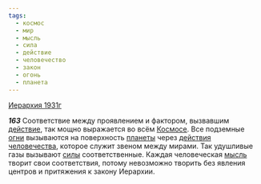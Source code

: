 ```yaml
---
tags:
  - космос
  - мир
  - мысль
  - сила
  - действие
  - человечество
  - закон
  - огонь
  - планета
---
```


[Иерархия 1931г](https://127.0.0.1:4002/agni/1931)

___163___
Соответствие между проявлением и фактором, вызвавшим [действие](../../../tags/#действие), так мощно выражается во всём [Космосе](../../../tags/#космос). Все подземные [огни](../../../tags/#огонь) вызываются на поверхность [планеты](../../../tags/#планета) через [действия](../../../tags/#действие) [человечества](../../../tags/#человечество), которое служит звеном между мирами. Так удушливые газы вызывают [силы](../../../tags/#сила) соответственные. Каждая человеческая [мысль](../../../tags/#мысль) творит свои соответствия, потому невозможно творить без явления центров и притяжения к закону Иерархии.   

